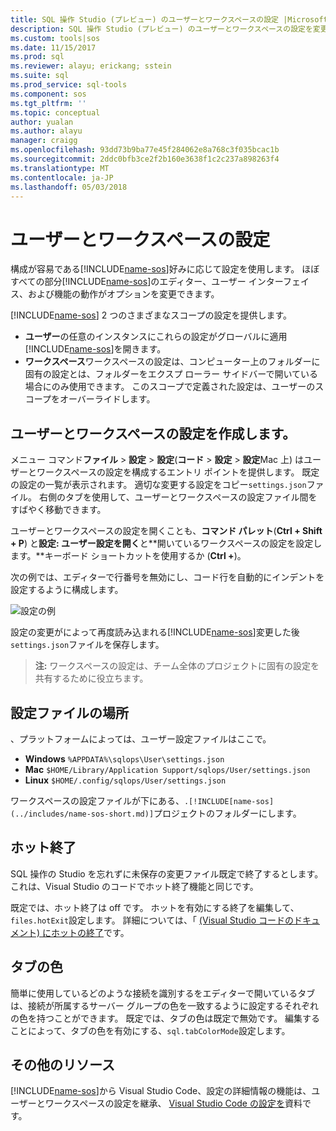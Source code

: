 ```yaml
---
title: SQL 操作 Studio (プレビュー) のユーザーとワークスペースの設定 |Microsoft ドキュメント
description: SQL 操作 Studio (プレビュー) のユーザーとワークスペースの設定を変更する方法。
ms.custom: tools|sos
ms.date: 11/15/2017
ms.prod: sql
ms.reviewer: alayu; erickang; sstein
ms.suite: sql
ms.prod_service: sql-tools
ms.component: sos
ms.tgt_pltfrm: ''
ms.topic: conceptual
author: yualan
ms.author: alayu
manager: craigg
ms.openlocfilehash: 93dd73b9ba77e45f284062e8a768c3f035bcac1b
ms.sourcegitcommit: 2ddc0bfb3ce2f2b160e3638f1c2c237a898263f4
ms.translationtype: MT
ms.contentlocale: ja-JP
ms.lasthandoff: 05/03/2018
---
```

# <a name="user-and-workspace-settings"></a>ユーザーとワークスペースの設定

構成が容易である[!INCLUDE[name-sos](../includes/name-sos-short.md)]好みに応じて設定を使用します。 ほぼすべての部分[!INCLUDE[name-sos](../includes/name-sos-short.md)]のエディター、ユーザー インターフェイス、および機能の動作がオプションを変更できます。

[!INCLUDE[name-sos](../includes/name-sos-short.md)] 2 つのさまざまなスコープの設定を提供します。

* **ユーザー**の任意のインスタンスにこれらの設定がグローバルに適用[!INCLUDE[name-sos](../includes/name-sos-short.md)]を開きます。
* **ワークスペース**ワークスペースの設定は、コンピューター上のフォルダーに固有の設定とは、フォルダーをエクスプ ローラー サイドバーで開いている場合にのみ使用できます。 このスコープで定義された設定は、ユーザーのスコープをオーバーライドします。

## <a name="creating-user-and-workspace-settings"></a>ユーザーとワークスペースの設定を作成します。

メニュー コマンド**ファイル** > **設定** > **設定**(**コード** >  **設定** > **設定**Mac 上) はユーザーとワークスペースの設定を構成するエントリ ポイントを提供します。 既定の設定の一覧が表示されます。 適切な変更する設定をコピー`settings.json`ファイル。 右側のタブを使用して、ユーザーとワークスペースの設定ファイル間をすばやく移動できます。

ユーザーとワークスペースの設定を開くことも、**コマンド パレット**(**Ctrl + Shift + P**) と**設定: ユーザー設定を開く**と**開いているワークスペースの設定を設定します。**キーボード ショートカットを使用するか (**Ctrl +**)。

次の例では、エディターで行番号を無効にし、コード行を自動的にインデントを設定するように構成します。

![設定の例](media/settings/sample-settings.png)

設定の変更がによって再度読み込まれる[!INCLUDE[name-sos](../includes/name-sos-short.md)]変更した後`settings.json`ファイルを保存します。

>**注:** ワークスペースの設定は、チーム全体のプロジェクトに固有の設定を共有するために役立ちます。

## <a name="settings-file-locations"></a>設定ファイルの場所

、プラットフォームによっては、ユーザー設定ファイルはここで。

* **Windows** `%APPDATA%\sqlops\User\settings.json`
* **Mac** `$HOME/Library/Application Support/sqlops/User/settings.json`
* **Linux** `$HOME/.config/sqlops/User/settings.json`

ワークスペースの設定ファイルが下にある、`.[!INCLUDE[name-sos](../includes/name-sos-short.md)]`プロジェクトのフォルダーにします。

## <a name="hot-exit"></a>ホット終了

SQL 操作の Studio を忘れずに未保存の変更ファイル既定で終了するとします。 これは、Visual Studio のコードでホット終了機能と同じです。

既定では、ホット終了は off です。 ホットを有効にする終了を編集して、`files.hotExit`設定します。 詳細については、「 [(Visual Studio コードのドキュメント) にホットの終了](https://code.visualstudio.com/docs/editor/codebasics#_hot-exit)です。


## <a name="tab-color"></a>タブの色

簡単に使用しているどのような接続を識別するをエディターで開いているタブは、接続が所属するサーバー グループの色を一致するように設定するそれぞれの色を持つことができます。 既定では、タブの色は既定で無効です。 編集することによって、タブの色を有効にする、`sql.tabColorMode`設定します。

## <a name="additional-resources"></a>その他のリソース

[!INCLUDE[name-sos](../includes/name-sos-short.md)]から Visual Studio Code、設定の詳細情報の機能は、ユーザーとワークスペースの設定を継承、 [Visual Studio Code の設定を](https://code.visualstudio.com/docs/getstarted/settings)資料です。
